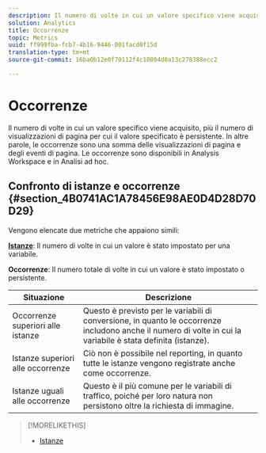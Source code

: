 ```yaml
---
description: Il numero di volte in cui un valore specifico viene acquisito, più il numero di visualizzazioni di pagina per cui il valore specificato è persistente. In altre parole, le occorrenze sono una somma delle visualizzazioni di pagina e degli eventi di pagina. Le occorrenze sono disponibili in Analysis Workspace e in Analisi ad hoc.
solution: Analytics
title: Occorrenze
topic: Metrics
uuid: ff999fba-fcb7-4b16-9446-001facd0f15d
translation-type: tm+mt
source-git-commit: 16ba0b12e0f70112f4c10804d0a13c278388ecc2

---
```



# Occorrenze

Il numero di volte in cui un valore specifico viene acquisito, più il numero di visualizzazioni di pagina per cui il valore specificato è persistente. In altre parole, le occorrenze sono una somma delle visualizzazioni di pagina e degli eventi di pagina. Le occorrenze sono disponibili in Analysis Workspace e in Analisi ad hoc.

## Confronto di istanze e occorrenze {#section_4B0741AC1A78456E98AE0D4D28D70D29}

Vengono elencate due metriche che appaiono simili:

**[Istanze](/help/components/c-variables/c-metrics/metrics-instance.md)**: Il numero di volte in cui un valore è stato impostato per una variabile.

**Occorrenze**: Il numero totale di volte in cui un valore è stato impostato o persistente.

| Situazione | Descrizione |
|---|---|
| Occorrenze superiori alle istanze | Questo è previsto per le variabili di conversione, in quanto le occorrenze includono anche il numero di volte in cui la variabile è stata definita (istanze). |
| Istanze superiori alle occorrenze | Ciò non è possibile nel reporting, in quanto tutte le istanze vengono registrate anche come occorrenze. |
| Istanze uguali alle occorrenze | Questo è il più comune per le variabili di traffico, poiché per loro natura non persistono oltre la richiesta di immagine. |

>[!MORELIKETHIS]
>
>* [Istanze](/help/components/c-variables/c-metrics/metrics-instance.md)


